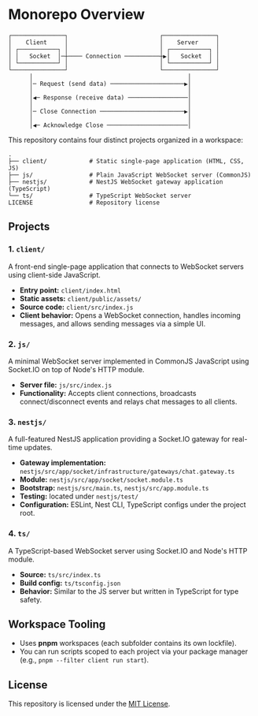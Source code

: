 # Monorepo Overview

``` plaintext
┌───────────────┐                          ┌───────────────┐
│    Client     │                          │    Server     │
│ ┌───────────┐ │                          │ ┌───────────┐ │
│ │   Socket  │─┼──── Connection ──────────┼▶│   Socket  │ │
│ └───────────┘ │                          │ └───────────┘ │
└───────────────┘                          └───────────────┘
      │                                            │
      │─ Request (send data) ─────────────────────▶│
      │                                            │
      │◀─ Response (receive data) ─────────────────│
      │                                            │
      │─ Close Connection ────────────────────────▶│
      │                                            │
      │◀─ Acknowledge Close ───────────────────────│
```

This repository contains four distinct projects organized in a workspace:

``` plaintext
.
├── client/            # Static single-page application (HTML, CSS, JS)
├── js/                # Plain JavaScript WebSocket server (CommonJS)
├── nestjs/            # NestJS WebSocket gateway application (TypeScript)
└── ts/                # TypeScript WebSocket server
LICENSE                # Repository license
```

## Projects

### 1. `client/`

A front-end single-page application that connects to WebSocket servers using client-side JavaScript.

* **Entry point:** `client/index.html`
* **Static assets:** `client/public/assets/`
* **Source code:** `client/src/index.js`
* **Client behavior:** Opens a WebSocket connection, handles incoming messages, and allows sending messages via a simple UI.

### 2. `js/`

A minimal WebSocket server implemented in CommonJS JavaScript using Socket.IO on top of Node's HTTP module.

* **Server file:** `js/src/index.js`
* **Functionality:** Accepts client connections, broadcasts connect/disconnect events and relays chat messages to all clients.

### 3. `nestjs/`

A full-featured NestJS application providing a Socket.IO gateway for real-time updates.

* **Gateway implementation:** `nestjs/src/app/socket/infrastructure/gateways/chat.gateway.ts`
* **Module:** `nestjs/src/app/socket/socket.module.ts`
* **Bootstrap:** `nestjs/src/main.ts`, `nestjs/src/app.module.ts`
* **Testing:** located under `nestjs/test/`
* **Configuration:** ESLint, Nest CLI, TypeScript configs under the project root.

### 4. `ts/`

A TypeScript-based WebSocket server using Socket.IO and Node's HTTP module.

* **Source:** `ts/src/index.ts`
* **Build config:** `ts/tsconfig.json`
* **Behavior:** Similar to the JS server but written in TypeScript for type safety.

## Workspace Tooling

* Uses **pnpm** workspaces (each subfolder contains its own lockfile).
* You can run scripts scoped to each project via your package manager (e.g., `pnpm --filter client run start`).

## License

This repository is licensed under the [MIT License](LICENSE).
